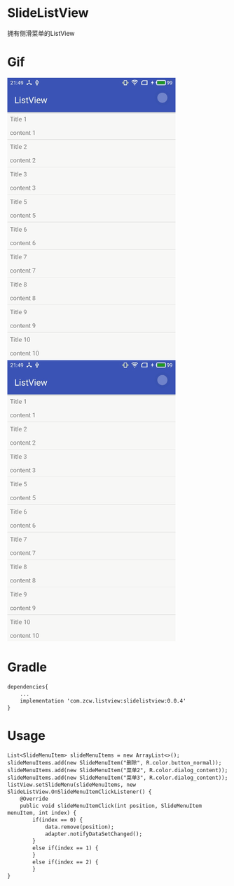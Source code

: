 # SlideListView
拥有侧滑菜单的ListView

# Gif
 ![image](https://github.com/zcw90/SlideListView/blob/master/demo_git/demo_git_3.gif)  ![image](https://github.com/zcw90/SlideListView/blob/master/demo_git/demo_git_3.gif)

# Gradle
```
dependencies{
    ...
    implementation 'com.zcw.listview:slidelistview:0.0.4'
}

```

# Usage
```
List<SlideMenuItem> slideMenuItems = new ArrayList<>();
slideMenuItems.add(new SlideMenuItem("删除", R.color.button_normal));
slideMenuItems.add(new SlideMenuItem("菜单2", R.color.dialog_content));
slideMenuItems.add(new SlideMenuItem("菜单3", R.color.dialog_content));
listView.setSlideMenu(slideMenuItems, new SlideListView.OnSlideMenuItemClickListener() {
    @Override
    public void slideMenuItemClick(int position, SlideMenuItem menuItem, int index) {
        if(index == 0) {
            data.remove(position);
            adapter.notifyDataSetChanged();
        }
        else if(index == 1) {
        }
        else if(index == 2) {
        }
}
```
